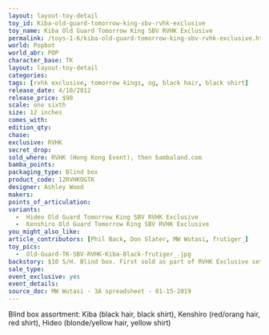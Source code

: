 ```yaml
---
layout: layout-toy-detail 
toy_id: Kiba-old-guard-tomorrow-king-sbv-rvhk-exclusive
toy_name: Kiba Old Guard Tomorrow King SBV RVHK Exclusive
permalink: /toys-1-6/kiba-old-guard-tomorrow-king-sbv-rvhk-exclusive.html
world: Popbot
world_abr: POP
character_base: TK
layout: layout-toy-detail
categories: 
tags: [rvhk exclusive, tomorrow kings, og, black hair, black shirt]
release_date: 4/10/2012
release_price: $90 
scale: one sixth
size: 12 inches
comes_with: 
edition_qty: 
chase: 
exclusive: RVHK
secret_drop: 
sold_where: RVHK (Hong Kong Event), then bambaland.com
bamba_points: 
packaging_type: Blind box
product_code: 12RVHKOGTK
designer: Ashley Wood
makers: 
points_of_articulation: 
variants: 
  -  Hideo Old Guard Tomorrow King SBV RVHK Exclusive
  -  Kenshiro Old Guard Tomorrow King SBV RVHK Exclusive
you_might_also_like: 
article_contributors: [Phil Back, Don Slater, MW Wutasi, frutiger_]
toy_pics: 
  -  Old-Guard-TK-SBV-RVHK-Kiba-Black-frutiger_.jpg
backstory: $10 S/H. Blind box. First sold as part of RVHK Exclusive set A - Bambaland allotment sold on 2012.05.07
sale_type: 
event_exclusive: yes
event_details: 
source_doc: MW Wutasi - 3A spreadsheet - 01-15-2019
---
```

Blind box assortment: Kiba (black hair, black shirt), Kenshiro (red/orang hair, red shirt), Hideo (blonde/yellow hair, yellow shirt)